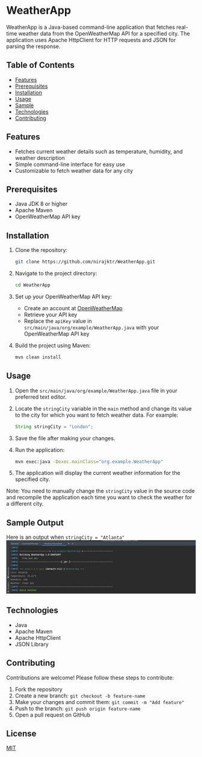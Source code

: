 # WeatherApp

WeatherApp is a Java-based command-line application that fetches real-time weather data from the OpenWeatherMap API for a specified city. The application uses Apache HttpClient for HTTP requests and JSON for parsing the response.

## Table of Contents
- [Features](#features)
- [Prerequisites](#prerequisites)
- [Installation](#installation)
- [Usage](#usage)
- [Sample](#Output)
- [Technologies](#technologies)
- [Contributing](#contributing)

## Features
- Fetches current weather details such as temperature, humidity, and weather description
- Simple command-line interface for easy use
- Customizable to fetch weather data for any city

## Prerequisites
- Java JDK 8 or higher
- Apache Maven
- OpenWeatherMap API key

## Installation

1. Clone the repository:
   ```bash
   git clone https://github.com/nirajktr/WeatherApp.git
   ```

2. Navigate to the project directory:
   ```bash
   cd WeatherApp
   ```

3. Set up your OpenWeatherMap API key:
   - Create an account at [OpenWeatherMap](https://openweathermap.org/)
   - Retrieve your API key
   - Replace the `apiKey` value in `src/main/java/org/example/WeatherApp.java` with your OpenWeatherMap API key

4. Build the project using Maven:
   ```bash
   mvn clean install
   ```

## Usage

1. Open the `src/main/java/org/example/WeatherApp.java` file in your preferred text editor.

2. Locate the `stringCity` variable in the `main` method and change its value to the city for which you want to fetch weather data. For example:
   ```java
   String stringCity = "London";
   ```

3. Save the file after making your changes.

4. Run the application:
   ```bash
   mvn exec:java -Dexec.mainClass="org.example.WeatherApp"
   ```

5. The application will display the current weather information for the specified city.

Note: You need to manually change the `stringCity` value in the source code and recompile the application each time you want to check the weather for a different city.

## Sample Output
Here is an output when ```stringCity = "Atlanta"```
![WeatherApp](./public/test.PNG)

## Technologies
- Java
- Apache Maven
- Apache HttpClient
- JSON Library

## Contributing

Contributions are welcome! Please follow these steps to contribute:

1. Fork the repository
2. Create a new branch: `git checkout -b feature-name`
3. Make your changes and commit them: `git commit -m "Add feature"`
4. Push to the branch: `git push origin feature-name`
5. Open a pull request on GitHub

## License

[MIT](https://choosealicense.com/licenses/mit/)

